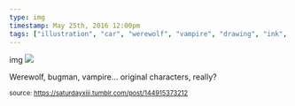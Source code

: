 ```yaml
---
type: img
timestamp: May 25th, 2016 12:00pm
tags: ["illustration", "car", "werewolf", "vampire", "drawing", "ink", "art"]
---
```

img
<img src="https://saturdayxiii.github.io/media/144915373212.jpg"/>
                                                                                          
Werewolf, bugman, vampire&hellip; original characters, really?
 
                                    
                
                
                
                
                                
<small>source: https://saturdayxiii.tumblr.com/post/144915373212</small>